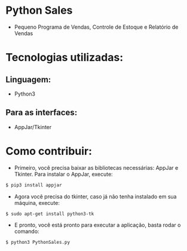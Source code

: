 # Python Sales
- Pequeno Programa de Vendas, Controle de Estoque e Relatório de Vendas

# Tecnologias utilizadas:

## Linguagem:
- Python3

## Para as interfaces:
- AppJar/Tkinter

# Como contribuir:

- Primeiro, você precisa baixar as bibliotecas necessárias: AppJar e Tkinter. Para instalar o AppJar, execute:

```bash
$ pip3 install appjar
```

- Agora você precisa do tkinter, caso já não tenha instalado em sua máquina, execute:

```bash
$ sudo apt-get install python3-tk
```

- E pronto, você está pronto para executar a aplicação, basta rodar o comando:

```bash
$ python3 PythonSales.py
```
